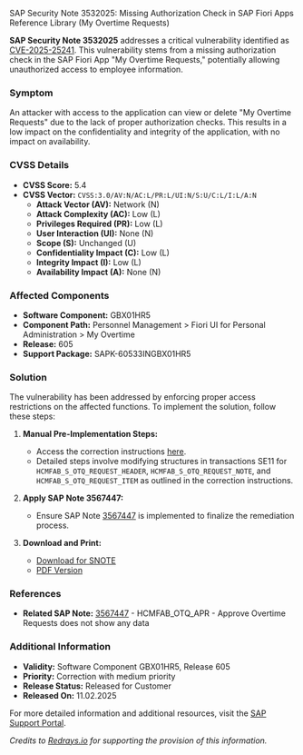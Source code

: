 SAP Security Note 3532025: Missing Authorization Check in SAP Fiori Apps Reference Library (My Overtime Requests)

**SAP Security Note 3532025** addresses a critical vulnerability identified as [CVE-2025-25241](https://www.cve.org/CVERecord?id=CVE-2025-25241). This vulnerability stems from a missing authorization check in the SAP Fiori App "My Overtime Requests," potentially allowing unauthorized access to employee information.

### **Symptom**
An attacker with access to the application can view or delete "My Overtime Requests" due to the lack of proper authorization checks. This results in a low impact on the confidentiality and integrity of the application, with no impact on availability.

### **CVSS Details**
- **CVSS Score:** 5.4
- **CVSS Vector:** `CVSS:3.0/AV:N/AC:L/PR:L/UI:N/S:U/C:L/I:L/A:N`
  - **Attack Vector (AV):** Network (N)
  - **Attack Complexity (AC):** Low (L)
  - **Privileges Required (PR):** Low (L)
  - **User Interaction (UI):** None (N)
  - **Scope (S):** Unchanged (U)
  - **Confidentiality Impact (C):** Low (L)
  - **Integrity Impact (I):** Low (L)
  - **Availability Impact (A):** None (N)

### **Affected Components**
- **Software Component:** GBX01HR5
- **Component Path:** Personnel Management > Fiori UI for Personal Administration > My Overtime
- **Release:** 605
- **Support Package:** SAPK-60533INGBX01HR5

### **Solution**
The vulnerability has been addressed by enforcing proper access restrictions on the affected functions. To implement the solution, follow these steps:

1. **Manual Pre-Implementation Steps:**
   - Access the correction instructions [here](https://me.sap.com/corrins/0003532025/18646).
   - Detailed steps involve modifying structures in transactions SE11 for `HCMFAB_S_OTQ_REQUEST_HEADER`, `HCMFAB_S_OTQ_REQUEST_NOTE`, and `HCMFAB_S_OTQ_REQUEST_ITEM` as outlined in the correction instructions.

2. **Apply SAP Note 3567447:**
   - Ensure SAP Note [3567447](https://me.sap.com/notes/3567447) is implemented to finalize the remediation process.

3. **Download and Print:**
   - [Download for SNOTE](https://notesdownloads.sap.com/note/0040000000136882025)
   - [PDF Version](https://userapps.support.sap.com/sap/support/sfm/notes/print/0003532025?language=en-US&token=CBB5362CACF0986A30180F3E7EB50C21)

### **References**
- **Related SAP Note:** [3567447](https://me.sap.com/notes/3567447) - HCMFAB_OTQ_APR - Approve Overtime Requests does not show any data

### **Additional Information**
- **Validity:** Software Component GBX01HR5, Release 605
- **Priority:** Correction with medium priority
- **Release Status:** Released for Customer
- **Released On:** 11.02.2025

For more detailed information and additional resources, visit the [SAP Support Portal](https://me.sap.com/).

*Credits to [Redrays.io](https://redrays.io) for supporting the provision of this information.*